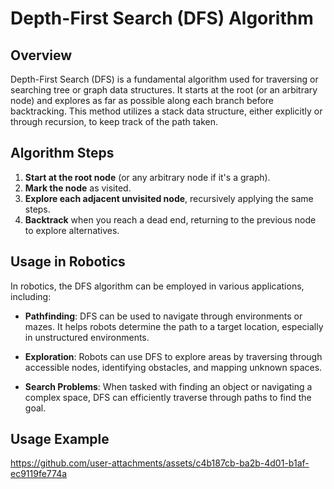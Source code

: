 # Depth-First Search (DFS) Algorithm  

## Overview  

Depth-First Search (DFS) is a fundamental algorithm used for traversing or searching tree or graph data structures. It starts at the root (or an arbitrary node) and explores as far as possible along each branch before backtracking. This method utilizes a stack data structure, either explicitly or through recursion, to keep track of the path taken.  

## Algorithm Steps  

1. **Start at the root node** (or any arbitrary node if it's a graph).  
2. **Mark the node** as visited.  
3. **Explore each adjacent unvisited node**, recursively applying the same steps.  
4. **Backtrack** when you reach a dead end, returning to the previous node to explore alternatives.  

## Usage in Robotics  

In robotics, the DFS algorithm can be employed in various applications, including:  

- **Pathfinding**: DFS can be used to navigate through environments or mazes. It helps robots determine the path to a target location, especially in unstructured environments.  
  
- **Exploration**: Robots can use DFS to explore areas by traversing through accessible nodes, identifying obstacles, and mapping unknown spaces.  

- **Search Problems**: When tasked with finding an object or navigating a complex space, DFS can efficiently traverse through paths to find the goal.  

## Usage Example  


https://github.com/user-attachments/assets/c4b187cb-ba2b-4d01-b1af-ec9119fe774a

